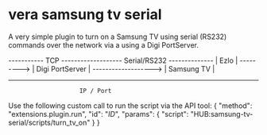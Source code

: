 # vera samsung tv serial


A very simple plugin to turn on a Samsung TV using serial (RS232) commands over the network via a using a Digi PortServer.

-----------     TCP     -------------------     Serial/RS232     --------------
|  Ezlo   |  ---------> | Digi PortServer | -------------------> | Samsung TV |
-----------             -------------------                      --------------
                        IP / Port
                             

Use the following custom call to run the script via the API tool:
{
    "method": "extensions.plugin.run",
    "id": "_ID_",
    "params": {
        "script": "HUB:samsung-tv-serial/scripts/turn_tv_on"
    }
}                             